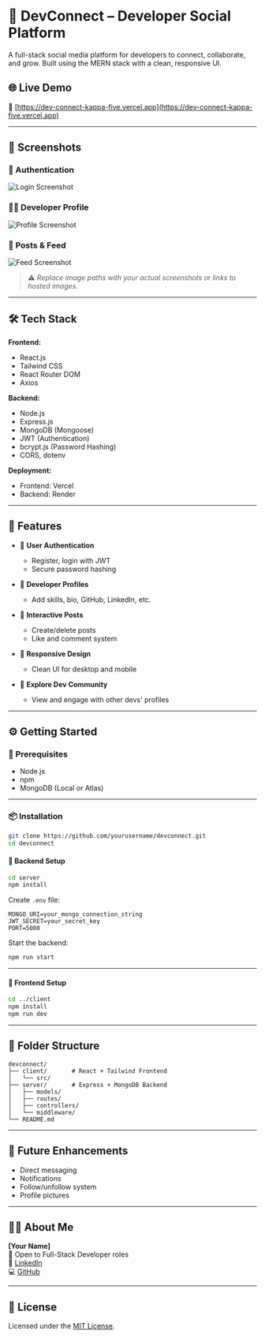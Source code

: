 
# 💬 DevConnect – Developer Social Platform

A full-stack social media platform for developers to connect, collaborate, and grow. Built using the MERN stack with a clean, responsive UI.

## 🌐 Live Demo
🔗 [https://dev-connect-kappa-five.vercel.app](https://dev-connect-kappa-five.vercel.app)

---

## 📸 Screenshots

### 🔐 Authentication
![Login Screenshot](client/public/screenshots/login.png)

### 🧑‍💻 Developer Profile
![Profile Screenshot](client/public/screenshots/profile.png)

### 📝 Posts & Feed
![Feed Screenshot](client/public/screenshots/feed.png)

> ⚠️ *Replace image paths with your actual screenshots or links to hosted images.*

---

## 🛠️ Tech Stack

**Frontend:**
- React.js
- Tailwind CSS
- React Router DOM
- Axios

**Backend:**
- Node.js
- Express.js
- MongoDB (Mongoose)
- JWT (Authentication)
- bcrypt.js (Password Hashing)
- CORS, dotenv

**Deployment:**
- Frontend: Vercel
- Backend: Render

---

## 🚀 Features

- 🔐 **User Authentication**
  - Register, login with JWT
  - Secure password hashing

- 👤 **Developer Profiles**
  - Add skills, bio, GitHub, LinkedIn, etc.

- 📝 **Interactive Posts**
  - Create/delete posts
  - Like and comment system

- 📱 **Responsive Design**
  - Clean UI for desktop and mobile

- 🔎 **Explore Dev Community**
  - View and engage with other devs' profiles

---

## ⚙️ Getting Started

### 🧩 Prerequisites
- Node.js
- npm
- MongoDB (Local or Atlas)

---

### 📦 Installation

```bash
git clone https://github.com/yourusername/devconnect.git
cd devconnect
```

#### 🔧 Backend Setup

```bash
cd server
npm install
```

Create `.env` file:

```env
MONGO_URI=your_mongo_connection_string
JWT_SECRET=your_secret_key
PORT=5000
```

Start the backend:
```bash
npm run start
```

---

#### 🎨 Frontend Setup

```bash
cd ../client
npm install
npm run dev
```

---

## 📁 Folder Structure

```
devconnect/
├── client/       # React + Tailwind Frontend
│   └── src/
├── server/       # Express + MongoDB Backend
│   ├── models/
│   ├── routes/
│   ├── controllers/
│   └── middleware/
└── README.md
```

---

## 🔮 Future Enhancements
- Direct messaging
- Notifications
- Follow/unfollow system
- Profile pictures

---

## 🙋‍♂️ About Me

**[Your Name]**  
📧 Open to Full-Stack Developer roles  
🔗 [LinkedIn](https://linkedin.com/in/yourusername)  
💻 [GitHub](https://github.com/yourusername)

---

## 📜 License

Licensed under the [MIT License](LICENSE).

